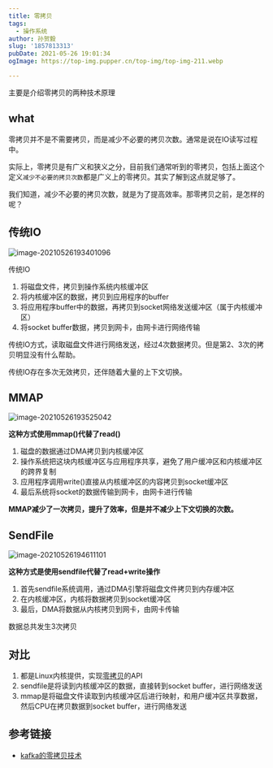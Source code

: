 ```yaml
---
title: 零拷贝
tags:
  - 操作系统
author: 孙贺毅
slug: '1857813313'
pubDate: 2021-05-26 19:01:34
ogImage: https://top-img.pupper.cn/top-img/top-img-211.webp

---
```


主要是介绍零拷贝的两种技术原理

<!-- more -->

## what

零拷贝并不是不需要拷贝，而是减少不必要的拷贝次数。通常是说在IO读写过程中。

实际上，零拷贝是有广义和狭义之分，目前我们通常听到的零拷贝，包括上面这个定义`减少不必要的拷贝次数`都是广义上的零拷贝。其实了解到这点就足够了。

我们知道，减少不必要的拷贝次数，就是为了提高效率。那零拷贝之前，是怎样的呢？

## 传统IO

![image-20210526193401096](https://gitee.com/flow_disaster/blog-map-bed/raw/master/img/image-20210526193401096.png)

传统IO

1. 将磁盘文件，拷贝到操作系统内核缓冲区
2. 将内核缓冲区的数据，拷贝到应用程序的buffer
3. 将应用程序buffer中的数据，再拷贝到socket网络发送缓冲区（属于内核缓冲区）
4. 将socket buffer数据，拷贝到网卡，由网卡进行网络传输

传统IO方式，读取磁盘文件进行网络发送，经过4次数据拷贝。但是第2、3次的拷贝明显没有什么帮助。

传统IO存在多次无效拷贝，还伴随着大量的上下文切换。

## MMAP

![image-20210526193525042](https://gitee.com/flow_disaster/blog-map-bed/raw/master/img/image-20210526193525042.png)

**这种方式使用mmap()代替了read()**

1. 磁盘的数据通过DMA拷贝到内核缓冲区
2. 操作系统把这块内核缓冲区与应用程序共享，避免了用户缓冲区和内核缓冲区的跨界复制
3. 应用程序调用write()直接从内核缓冲区的内容拷贝到socket缓冲区
4. 最后系统将socket的数据传输到网卡，由网卡进行传输

**MMAP减少了一次拷贝，提升了效率，但是并不减少上下文切换的次数。**

## SendFile

![image-20210526194611101](https://gitee.com/flow_disaster/blog-map-bed/raw/master/img/image-20210526194611101.png)

**这种方式是使用sendfile代替了read+write操作**

1. 首先sendfile系统调用，通过DMA引擎将磁盘文件拷贝到内存缓冲区
2. 在内核缓冲区，内核将数据拷贝到socket缓冲区
3. 最后，DMA将数据从内核拷贝到网卡，由网卡传输

数据总共发生3次拷贝

## 对比

1. 都是Linux内核提供，实现[零拷贝](https://www.20zyn.cn/tag/零拷贝/)的API
2. sendfile是将读到内核缓冲区的数据，直接转到socket buffer，进行网络发送
3. mmap是将磁盘文件读取到内核缓冲区后进行映射，和用户缓冲区共享数据，然后CPU在拷贝数据到socket buffer，进行网络发送

## 参考链接

- [kafka的零拷贝技术](https://www.20zyn.cn/kafka%E7%9A%84%E9%9B%B6%E6%8B%B7%E8%B4%9D%E6%8A%80%E6%9C%AF/)